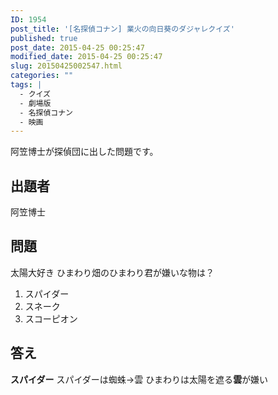 ```yaml
---
ID: 1954
post_title: '[名探偵コナン] 業火の向日葵のダジャレクイズ'
published: true
post_date: 2015-04-25 00:25:47
modified_date: 2015-04-25 00:25:47
slug: 20150425002547.html
categories: ""
tags: |
  - クイズ
  - 劇場版
  - 名探偵コナン
  - 映画
---
```

阿笠博士が探偵団に出した問題です。
<!--more-->
<h2>出題者</h2>
阿笠博士
<h2>問題</h2>
太陽大好き ひまわり畑のひまわり君が嫌いな物は？
<ol>
	<li>スパイダー</li>
	<li>スネーク</li>
	<li>スコーピオン</li>
</ol>

<h2>答え</h2>
<strong>スパイダー</strong>
スパイダーは蜘蛛→雲
ひまわりは太陽を遮る<b>雲</b>が嫌い